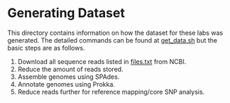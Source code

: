Generating Dataset
==================

This directory contains information on how the dataset for these labs was generated.  The detailed commands can be found at [get_data.sh](get_data.sh) but the basic steps are as follows.

1. Download all sequence reads listed in [files.txt](files.txt) from NCBI.
2. Reduce the amount of reads stored.
3. Assemble genomes using SPAdes.
4. Annotate genomes using Prokka.
5. Reduce reads further for reference mapping/core SNP analysis.
